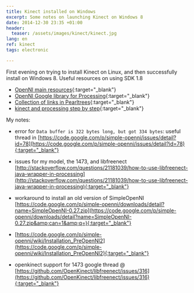 ```yaml
---
title: Kinect installed on Windows
excerpt: Some notes on launching Kinect on Windows 8
date: 2014-12-30 23:35 +01:00
header:
  teaser: /assets/images/kinect/kinect.jpg
lang: en
ref: kinect
tags: electronic

---
```


First evening on trying to install Kinect on Linux, and then successfully install on Windows 8. Useful resources on using SDK 1.8

* [OpenNI main resources](http://structure.io/openni){:target="_blank"}
* [OpenNI Google library for Processing](https://code.google.com/p/simple-openni/){:target="_blank"}
* [Collection of links in Pearltrees](http://www.pearltrees.com/yungaro/kinect-windows/id7411408){:target="_blank"}
* [kinect and processing step by step](http://shiffman.net/p5/kinect/){:target="_blank"}

My notes:

* error for `Data buffer is 322 bytes long, but got 334 bytes`: useful thread in [https://code.google.com/p/simple-openni/issues/detail?id=78](https://code.google.com/p/simple-openni/issues/detail?id=78){:target="_blank"}

* issues for my model, the 1473, and libfreenect [http://stackoverflow.com/questions/21181039/how-to-use-libfreenect-java-wrapper-in-processing](http://stackoverflow.com/questions/21181039/how-to-use-libfreenect-java-wrapper-in-processing){:target="_blank"}

* workaround to install an old version of SimpleOpenNI [https://code.google.com/p/simple-openni/downloads/detail?name=SimpleOpenNI-0.27.zip](https://code.google.com/p/simple-openni/downloads/detail?name=SimpleOpenNI-0.27.zip&amp;can=1&amp;q=){:target="_blank"}
* [https://code.google.com/p/simple-openni/wiki/Installation_PreOpenNI2](https://code.google.com/p/simple-openni/wiki/Installation_PreOpenNI2){:target="_blank"}

* openkinect support for 1473 google thread @ [https://github.com/OpenKinect/libfreenect/issues/316](https://github.com/OpenKinect/libfreenect/issues/316){:target="_blank"}
